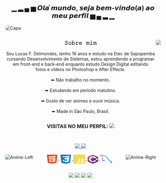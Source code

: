 <h2 align="center">▁ ▂ ▄ ▅ 𝙊𝙡𝙖́ 𝙢𝙪𝙣𝙙𝙤, 𝙨𝙚𝙟𝙖 𝙗𝙚𝙢-𝙫𝙞𝙣𝙙𝙤(𝙖) 𝙖𝙤 𝙢𝙚𝙪 𝙥𝙚𝙧𝙛𝙞𝙡 ▅ ▄ ▂ ▁</h2>
<img align="center" alt="Capa" height="cover" style="border-radius:50px;" src="https://user-images.githubusercontent.com/92727434/139541997-cee90684-9922-4636-8f9f-5ba4b6ec713d.png">
 
 ## 
<div align="center">
 <div align="center">
  <img align="right" height="450px" src="https://user-images.githubusercontent.com/92727434/145612299-67a4e04f-0eac-49ed-bde1-c50027bedf22.gif">
  <h3>𝚂𝚘𝚋𝚛𝚎⠀𝚖𝚒𝚖</h3>
  <p>Sou Lucas F. Delmondes, tenho 16 anos e estudo na Etec de Sapopemba<br>cursando Desenvolvimento de Sistemas, estou aprendendo a programar<br>em front-end e back-end enquanto estudo Design Digital editando <br> fotos e vídeos no Photoshop e After Effects.<br><br>➥ Não trabalho no momento.<br><br>➥ Estudando em período matutino.<br><br>➥ Gosto de ver animes e ouvir música.<br><br>➥ Made in São Paulo, Brasil.<br</p>
 </div>
 
 ##

<h3 align="center">VISITAS NO MEU PERFIL:
  <img alingn="center" src="https://profile-counter.glitch.me/weeaboexp/count.svg">
</h3>
</div>

##

<br>
<div align="center">
  <a href="https://github.com/WeeaboEXP">
  <img height="130m" src="https://github-readme-stats.vercel.app/api?username=weeaboexp&show_icons=true&theme=dark&include_all_commits=true&count_private=true">
  <img height="130m" src="https://github-readme-stats.vercel.app/api/top-langs/?username=weeaboexp&layout=compact&langs_count=7&theme=dark">
</div>
<div align="center" style="display: inline_block"><br>
  <img align="center" alt="Claus-HTML" height="30" width="40" src="https://raw.githubusercontent.com/devicons/devicon/master/icons/html5/html5-original.svg">
  <img align="center" alt="Claus-CSS" height="30" width="40" src="https://raw.githubusercontent.com/devicons/devicon/master/icons/css3/css3-original.svg">
  <img align="center" alt="Claus-Js" height="30" width="40" src="https://raw.githubusercontent.com/devicons/devicon/master/icons/javascript/javascript-plain.svg">
  <img align="center" alt="Claus-Csharp" height="30" width="40" src="https://raw.githubusercontent.com/devicons/devicon/master/icons/csharp/csharp-original.svg">
  <img align="center" alt="Claus-MySQL" height="30" width="40" src="https://raw.githubusercontent.com/devicons/devicon/master/icons/mysql/mysql-original.svg">
  <img align="right" alt="Anime-Right" src="https://user-images.githubusercontent.com/92727434/139545914-f4705f21-a281-4b14-a452-96349de6a76f.gif">
  <img align="left" alt="Anime-Left" src="https://user-images.githubusercontent.com/92727434/139545914-f4705f21-a281-4b14-a452-96349de6a76f.gif">
</div>
  
  ## 
<div align="center"> 
  <a href="https://www.youtube.com/channel/UChDqiHWB1FXCaF-Ik00VxzQ" target="_blank"><img src="https://img.shields.io/badge/YouTube-FF0000?style=for-the-badge&logo=youtube&logoColor=white" target="_blank"></a>
  <a href="mailto:lucasfdelmondes.2005@gmail.com" target="_blank"><img src="https://img.shields.io/badge/Gmail-D14836?style=for-the-badge&logo=gmail&logoColor=white" target="_blank"></a> 
 	<a href="https://www.facebook.com/profile.php?id=100007829680718" target="_blank"><img src="https://img.shields.io/badge/Facebook-1877F2?style=for-the-badge&logo=facebook&logoColor=white" target="_blank"></a>
  <a href="https://www.linkedin.com/in/lucas-delmondes-021205223/" target="_blank"><img src="https://img.shields.io/badge/-LinkedIn-%230077B5?style=for-the-badge&logo=linkedin&logoColor=white" target="_blank"></a> 
</div>
